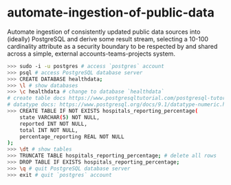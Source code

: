 # automate-ingestion-of-public-data

Automate ingestion of consistently updated public data sources into (ideally) PostgreSQL and derive some result stream, selecting a 10-100 cardinality attribute as a security boundary to be respected by and shared across a simple, external accounts-teams-projects system. 

```bash
>>> sudo -i -u postgres # access `postgres` account 
>>> psql # access PostgreSQL database server
>>> CREATE DATABASE healthdata;
>>> \l # show databases
>>> \c healthdata # change to database `healthdata`
# create table docs https://www.postgresqltutorial.com/postgresql-tutorial/postgresql-create-table/
# datatype docs: https://www.postgresql.org/docs/9.1/datatype-numeric.html
>>> CREATE TABLE IF NOT EXISTS hospitals_reporting_percentage(
    state VARCHAR(5) NOT NULL,
    reported INT NOT NULL,
    total INT NOT NULL,
    percentage_reporting REAL NOT NULL
);
>>> \dt # show tables
>>> TRUNCATE TABLE hospitals_reporting_percentage; # delete all rows
>>> DROP TABLE IF EXISTS hospitals_reporting_percentage;
>>> \q # quit PostgreSQL database server
>>> exit # quit `postgres` account
```